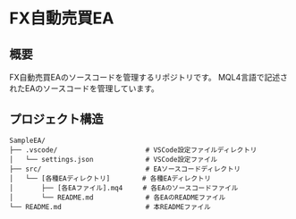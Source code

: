 # FX自動売買EA

## 概要

FX自動売買EAのソースコードを管理するリポジトリです。
MQL4言語で記述されたEAのソースコードを管理しています。

## プロジェクト構造

```shell
SampleEA/
├── .vscode/                      # VSCode設定ファイルディレクトリ
│   └── settings.json             # VSCode設定ファイル
├── src/                          # EAソースコードディレクトリ
│   └── [各種EAディレクトリ]        # 各種EAディレクトリ
│       ├── [各EAファイル].mq4     # 各EAのソースコードファイル
│       └── README.md             # 各EAのREADMEファイル
└── README.md                     # 本READMEファイル

